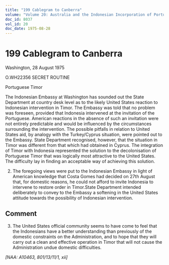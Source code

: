 ```yaml
---
title: "199 Cablegram to Canberra"
volume: "Volume 20: Australia and the Indonesian Incorporation of Portuguese Timor, 1974-1976"
doc_id: 8037
vol_id: 20
doc_date: 1975-08-28
---
```


# 199 Cablegram to Canberra

Washington, 28 August 1975

O.WH22356 SECRET ROUTINE

Portuguese Timor

The Indonesian Embassy at Washington has sounded out the State Department at country desk level as to the likely United States reaction to Indonesian intervention in Timor. The Embassy was told that no problem was foreseen, provided that Indonesia intervened at the invitation of the Portuguese. American reactions in the absence of such an invitation were not entirely predictable and would be influenced by the circumstances surrounding the intervention. The possible pitfalls in relation to United States aid, by analogy with the Turkey/Cyprus situation, were pointed out to the Embassy. State Department recognised, however, that the situation in Timor was different from that which had obtained in Cyprus. The integration of Timor with Indonesia represented the solution to the decolonisation of Portuguese Timor that was logically most attractive to the United States. The difficulty lay in finding an acceptable way of achieving this solution.

  2. The foregoing views were put to the Indonesian Embassy in light of American knowledge that Costa Gomes had decided on 27th August that, for domestic reasons, he could not afford to invite Indonesia to intervene to restore order in Timor.State Department intended deliberately to convey to the Embassy a softening in the United States attitude towards the possibility of Indonesian intervention. 

## Comment

  3. The United States official community seems to have come to feel that the Indonesians have a better understanding than previously of the domestic constraints on the Administration, and to hope that they will carry out a clean and effective operation in Timor that will not cause the Administration undue domestic difficulties.



_[NAA: A10463, 801/13/11/1, xii]_
